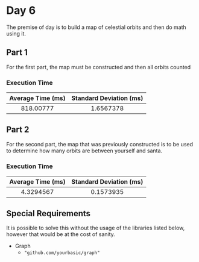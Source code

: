 # Day 6

The premise of day is to build a map of celestial orbits and then do math using it.

## Part 1

For the first part, the map must be constructed and then all orbits counted

### Execution Time

| Average Time (ms) | Standard Deviation (ms) |
| :---: | :---: |
| 818.00777 | 1.6567378 |

## Part 2

For the second part, the map that was previously constructed is to be used to determine how many orbits are between yourself and santa.

### Execution Time

| Average Time (ms) | Standard Deviation (ms) |
| :---: | :---: |
| 4.3294567 | 0.1573935 |

## Special Requirements

It is possible to solve this without the usage of the libraries listed below, however that would be at the cost of sanity.

* Graph
    * `"github.com/yourbasic/graph"`